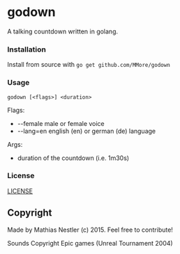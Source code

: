 # godown

A talking countdown written in golang.

### Installation
Install from source with `go get github.com/MMore/godown`

### Usage
`godown [<flags>] <duration>`

Flags:
* --female   male or female voice
* --lang=en  english (en) or german (de) language

Args:
* <duration>  duration of the countdown (i.e. 1m30s)

### License
[LICENSE](LICENSE)

## Copyright

Made by Mathias Nestler (c) 2015. Feel free to contribute!

Sounds Copyright Epic games (Unreal Tournament 2004)
